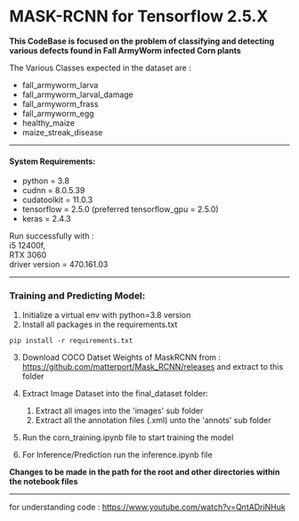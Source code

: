 # MASK-RCNN for Tensorflow 2.5.X

<b>This CodeBase is focused on the problem of classifying and detecting various defects found in Fall ArmyWorm infected Corn plants </b><br>

The Various Classes expected in the dataset are :
* fall_armyworm_larva
* fall_armyworm_larval_damage
* fall_armyworm_frass
* fall_armyworm_egg
* healthy_maize
* maize_streak_disease
<hr>


#### System Requirements:
* python = 3.8
* cudnn = 8.0.5.39
* cudatoolkit = 11.0.3
* tensorflow = 2.5.0 (preferred tensorflow_gpu = 2.5.0)
* keras = 2.4.3

Run successfully with :<br>
i5 12400f,<br>
RTX 3060 <br>
driver version = 470.161.03
<br>
<hr>

### Training and Predicting Model:
1. Initialize a virtual env with python=3.8 version
2. Install all packages in the requirements.txt

```
pip install -r requirements.txt
```
3. Download COCO Datset Weights of MaskRCNN from : https://github.com/matterport/Mask_RCNN/releases and extract to this folder
4. Extract Image Dataset into the final_dataset folder:
   1. Extract all images into the 'images' sub folder
   2. Extract all the annotation files (.xml) unto the 'annots' sub folder 

5. Run the corn_training.ipynb file to start training the model
6. For Inference/Prediction run the inference.ipynb file 

<b>Changes to be made in the path for the root and other directories within the notebook files </b>

<hr>

for understanding code : https://www.youtube.com/watch?v=QntADriNHuk
